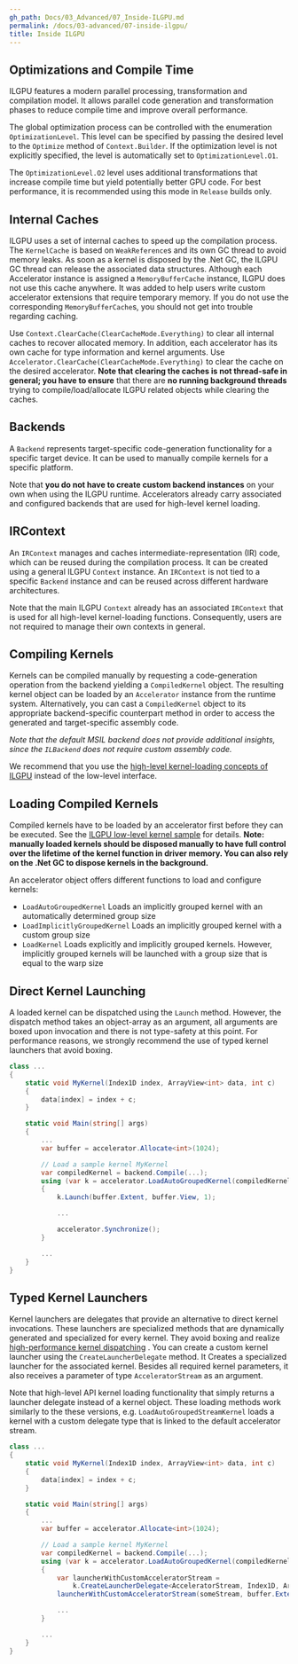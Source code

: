 ```yaml
---
gh_path: Docs/03_Advanced/07_Inside-ILGPU.md
permalink: /docs/03-advanced/07-inside-ilgpu/
title: Inside ILGPU
---
```


## Optimizations and Compile Time

ILGPU features a modern parallel processing, transformation and compilation model.
It allows parallel code generation and transformation phases to reduce compile time and improve overall performance.

The global optimization process can be controlled with the enumeration `OptimizationLevel`.
This level can be specified by passing the desired level to the `Optimize` method of `Context.Builder`.
If the optimization level is not explicitly specified, the level is automatically set to `OptimizationLevel.O1`.

The `OptimizationLevel.O2` level uses additional transformations that increase compile time but yield potentially better
GPU code.
For best performance, it is recommended using this mode in `Release` builds only.

## Internal Caches

ILGPU uses a set of internal caches to speed up the compilation process.
The `KernelCache` is based on `WeakReference`s and its own GC thread to avoid memory leaks.
As soon as a kernel is disposed by the .Net GC, the ILGPU GC thread can release the associated data structures.
Although each Accelerator instance is assigned a `MemoryBufferCache` instance, ILGPU does not use this cache anywhere.
It was added to help users write custom accelerator extensions that require temporary memory.
If you do not use the corresponding `MemoryBufferCache`s, you should not get into trouble regarding caching.

Use `Context.ClearCache(ClearCacheMode.Everything)` to clear all internal caches to recover allocated memory.
In addition, each accelerator has its own cache for type information and kernel arguments.
Use `Accelerator.ClearCache(ClearCacheMode.Everything)` to clear the cache on the desired accelerator.
**Note that clearing the caches is not thread-safe in general; you have to ensure** that there are **no running
background threads** trying to compile/load/allocate ILGPU related objects while clearing the caches.

## Backends

A `Backend` represents target-specific code-generation functionality for a specific target device.
It can be used to manually compile kernels for a specific platform.

Note that **you do not have to create custom backend instances** on your own when using the ILGPU runtime.
Accelerators already carry associated and configured backends that are used for high-level kernel loading.

## IRContext

An `IRContext` manages and caches intermediate-representation (IR) code, which can be reused during the compilation
process.
It can be created using a general ILGPU `Context` instance.
An `IRContext` is not tied to a specific `Backend` instance and can be reused across different hardware architectures.

Note that the main ILGPU `Context` already has an associated `IRContext` that is used for all high-level kernel-loading
functions.
Consequently, users are not required to manage their own contexts in general.

## Compiling Kernels

Kernels can be compiled manually by requesting a code-generation operation from the backend yielding a `CompiledKernel`
object.
The resulting kernel object can be loaded by an `Accelerator` instance from the runtime system.
Alternatively, you can cast a `CompiledKernel` object to its appropriate backend-specific counterpart method in order to
access the generated and target-specific assembly code.

*Note that the default MSIL backend does not provide additional insights, since the `ILBackend` does not require custom
assembly code.*

We recommend that you use the [high-level kernel-loading concepts of ILGPU](02_Kernels.md) instead of the low-level
interface.

## Loading Compiled Kernels

Compiled kernels have to be loaded by an accelerator first before they can be executed.
See
the [ILGPU low-level kernel sample](https://github.com/m4rs-mt/ILGPU/tree/master/Samples/LowLevelKernelCompilation)
for details.
**Note: manually loaded kernels should be disposed manually to have full control over the lifetime of the kernel
function in driver memory. You can also rely on the .Net GC to dispose kernels in the background.**

An accelerator object offers different functions to load and configure kernels:

* `LoadAutoGroupedKernel`
  Loads an implicitly grouped kernel with an automatically determined group size
* `LoadImplicitlyGroupedKernel`
  Loads an implicitly grouped kernel with a custom group size
* `LoadKernel`
  Loads explicitly and implicitly grouped kernels. However, implicitly grouped kernels will be launched with a group
  size that is equal to the warp size

## Direct Kernel Launching

A loaded kernel can be dispatched using the `Launch` method.
However, the dispatch method takes an object-array as an argument, all arguments are boxed upon invocation and there is
not type-safety at this point.
For performance reasons, we strongly recommend the use of typed kernel launchers that avoid boxing.

```c#
class ...
{
    static void MyKernel(Index1D index, ArrayView<int> data, int c)
    {
        data[index] = index + c;
    }

    static void Main(string[] args)
    {
        ...
        var buffer = accelerator.Allocate<int>(1024);

        // Load a sample kernel MyKernel
        var compiledKernel = backend.Compile(...);
        using (var k = accelerator.LoadAutoGroupedKernel(compiledKernel))
        {
            k.Launch(buffer.Extent, buffer.View, 1);

            ...

            accelerator.Synchronize();
        }

        ...
    }
}
```

## Typed Kernel Launchers

Kernel launchers are delegates that provide an alternative to direct kernel invocations.
These launchers are specialized methods that are dynamically generated and specialized for every kernel.
They avoid boxing and
realize [high-performance kernel dispatching](https://github.com/m4rs-mt/ILGPU/tree/master/Samples/SimpleKernel)
.
You can create a custom kernel launcher using the `CreateLauncherDelegate` method.
It Creates a specialized launcher for the associated kernel.
Besides all required kernel parameters, it also receives a parameter of type `AcceleratorStream` as an argument.

Note that high-level API kernel loading functionality that simply returns a launcher delegate instead of a kernel
object.
These loading methods work similarly to the these versions, e.g. `LoadAutoGroupedStreamKernel` loads a kernel with a
custom delegate type that is linked to the default accelerator stream.

```c#
class ...
{
    static void MyKernel(Index1D index, ArrayView<int> data, int c)
    {
        data[index] = index + c;
    }

    static void Main(string[] args)
    {
        ...
        var buffer = accelerator.Allocate<int>(1024);

        // Load a sample kernel MyKernel
        var compiledKernel = backend.Compile(...);
        using (var k = accelerator.LoadAutoGroupedKernel(compiledKernel))
        {
            var launcherWithCustomAcceleratorStream =
                k.CreateLauncherDelegate<AcceleratorStream, Index1D, ArrayView<int>>();
            launcherWithCustomAcceleratorStream(someStream, buffer.Extent, buffer.View, 1);

            ...
        }

        ...
    }
}
```

